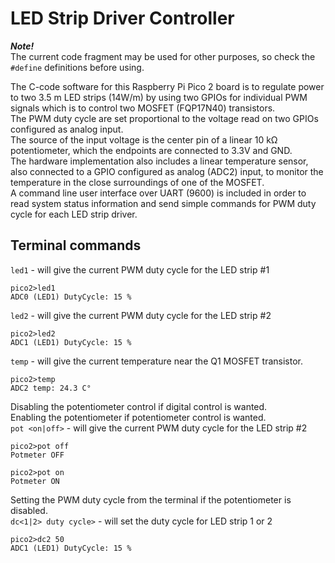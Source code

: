 # LED Strip Driver Controller
___Note!___  
The current code fragment may be used for other purposes, so check the ```#define``` definitions before using.  

The C-code software for this Raspberry Pi Pico 2 board is to regulate power to two 3.5 m LED strips (14W/m) by using two GPIOs for individual PWM signals which is to control two MOSFET (FQP17N40) transistors.  
The PWM duty cycle are set proportional to the voltage read on two GPIOs configured as analog input.  
The source of the input voltage is the center pin of a linear 10 kΩ potentiometer, which the endpoints are connected to 3.3V and GND.  
The hardware implementation also includes a linear temperature sensor, also connected to a GPIO configured as analog (ADC2) input, to monitor the temperature in the close surroundings of one of the MOSFET.  
A command line user interface over UART (9600) is included in order to read system status information and send simple commands for PWM duty cycle for each LED strip driver.  

## Terminal commands
```led1```  - will give the current PWM duty cycle for the LED strip #1
```
pico2>led1  
ADC0 (LED1) DutyCycle: 15 %  
```  
```led2```  - will give the current PWM duty cycle for the LED strip #2
```
pico2>led2  
ADC1 (LED1) DutyCycle: 15 %  
```  
```temp```  - will give the current temperature near the Q1 MOSFET transistor.  
```
pico2>temp
ADC2 temp: 24.3 C°  
```  
Disabling the potentiometer control if digital control is wanted.  
Enabling the potentiometer if potentiometer control is wanted.  
```pot <on|off>```  - will give the current PWM duty cycle for the LED strip #2
```
pico2>pot off
Potmeter OFF  
```  
```
pico2>pot on
Potmeter ON  
```  
Setting the PWM duty cycle from the terminal if the potentiometer is disabled.  
```dc<1|2> duty cycle>```  - will set the duty cycle for LED strip 1 or 2
```
pico2>dc2 50
ADC1 (LED1) DutyCycle: 15 %  
```  